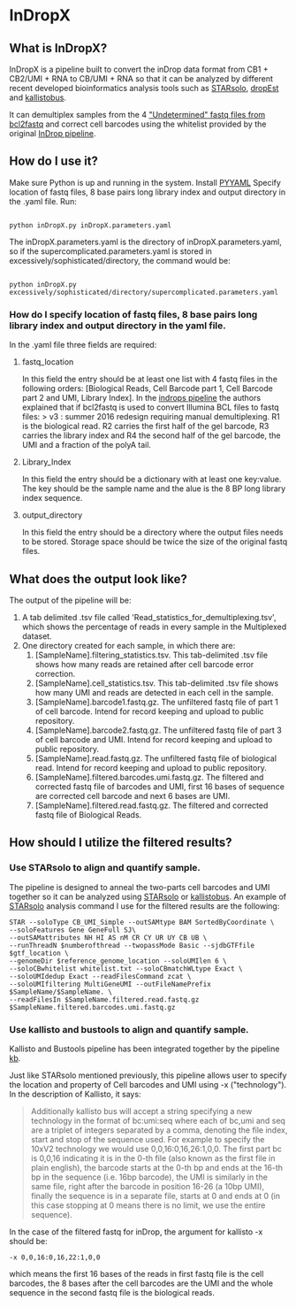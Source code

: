 # InDropX

## What is InDropX?
InDropX is a pipeline built to convert the inDrop data format from CB1 + CB2/UMI + RNA to CB/UMI + RNA so that it can be analyzed by different recent developed bioinformatics analysis tools such as [STARsolo](https://github.com/alexdobin/STAR/blob/master/docs/STARsolo.md), [dropEst](https://dropest.readthedocs.io/en/latest/#) and [kallistobus](https://www.kallistobus.tools).

It can demultiplex samples from the 4 ["Undetermined" fastq files from bcl2fastq](https://github.com/indrops/indrops) and correct cell barcodes using the whitelist provided by the original [InDrop pipeline](https://github.com/indrops/indrops).


## How do I use it?
Make sure Python is up and running in the system.
Install [PYYAML](https://pyyaml.org)
Specify location of fastq files, 8 base pairs long library index and output directory in the .yaml file.
Run:
```

python inDropX.py inDropX.parameters.yaml

```


The inDropX.parameters.yaml is the directory of inDropX.parameters.yaml, so if the supercomplicated.parameters.yaml is stored in excessively/sophisticated/directory, the command would be:

```

python inDropX.py excessively/sophisticated/directory/supercomplicated.parameters.yaml

```

### How do I specify location of fastq files, 8 base pairs long library index and output directory in the yaml file.
In the .yaml file three fields are required:
1. fastq_location

   In this field the entry should be at least one list with 4 fastq files in the following orders:
   [Biological Reads, Cell Barcode part 1, Cell Barcode part 2 and UMI, Library Index]. In the [indrops pipeline](https://github.com/indrops/indrops) the authors explained that if bcl2fastq is used to convert Illumina BCL files to fastq files: 
       > v3 : summer 2016 redesign requiring manual demultiplexing. R1 is the biological read. R2 carries the first half of the gel barcode, R3 carries the library index and R4 the second half of the gel barcode, the UMI and a fraction of the polyA tail.
2. Library_Index

   In this field the entry should be a dictionary with at least one key:value. The key should be the sample name and the alue is the 8 BP long library index sequence.
3. output_directory

   In this field the entry should be a directory where the output files needs to be stored. Storage space should be twice the size of the original fastq files.

## What does the output look like?

The output of the pipeline will be:
1. A tab delimited .tsv file called 'Read_statistics_for_demultiplexing.tsv', which shows the percentage of reads in every sample in the Multiplexed dataset.
2. One directory created for each sample, in which there are:
   1. [SampleName].filtering_statistics.tsv. This tab-delimited .tsv file shows how many reads are retained after cell barcode error correction.
   2. [SampleName].cell_statistics.tsv.  This tab-delimited .tsv file shows how many UMI and reads are detected in each cell in the sample.
   3. [SampleName].barcode1.fastq.gz. The unfiltered fastq file of part 1 of cell barcode. Intend for record keeping and upload to public repository.
   4. [SampleName].barcode2.fastq.gz. The unfiltered fastq file of part 3 of cell barcode and UMI. Intend for record keeping and upload to public repository.
   5. [SampleName].read.fastq.gz. The unfiltered fastq file of biological read. Intend for record keeping and upload to public repository.
   6. [SampleName].filtered.barcodes.umi.fastq.gz. The filtered and corrected fastq file of barcodes and UMI, first 16 bases of sequence are corrected cell barcode and next 6 bases are UMI.
   7. [SampleName].filtered.read.fastq.gz. The filtered and corrected fastq file of Biological Reads.

## How should I utilize the filtered results?

### Use STARsolo to align and quantify sample.

The pipeline is designed to anneal the two-parts cell barcodes and UMI together so it can be analyzed using [STARsolo](https://github.com/alexdobin/STAR/blob/master/docs/STARsolo.md) or [kallistobus](https://www.kallistobus.tools).
An example of [STARsolo](https://github.com/alexdobin/STAR/blob/master/docs/STARsolo.md) analysis command I use for the filtered results are the following:
```
STAR --soloType CB_UMI_Simple --outSAMtype BAM SortedByCoordinate \
--soloFeatures Gene GeneFull SJ\
--outSAMattributes NH HI AS nM CR CY UR UY CB UB \
--runThreadN $numberofthread --twopassMode Basic --sjdbGTFfile $gtf_location \
--genomeDir $reference_genome_location --soloUMIlen 6 \
--soloCBwhitelist whitelist.txt --soloCBmatchWLtype Exact \
--soloUMIdedup Exact --readFilesCommand zcat \
--soloUMIfiltering MultiGeneUMI --outFileNamePrefix $SampleName/$SampleName. \
--readFilesIn $SampleName.filtered.read.fastq.gz $SampleName.filtered.barcodes.umi.fastq.gz
```

### Use kallisto and bustools to align and quantify sample.

Kallisto and Bustools pipeline has been integrated together by the pipeline [kb](https://www.kallistobus.tools/kb_usage/kb_count/). 

Just like STARsolo mentioned previously, this pipeline allows user to specify the location and property of Cell barcodes and UMI using -x ("technology"). In the description of Kallisto, it says:
> Additionally kallisto bus will accept a string specifying a new technology in the format of bc:umi:seq where each of bc,umi and seq are a triplet of integers separated by a comma, 
> denoting the file index, start and stop of the sequence used. 
> For example to specify the 10xV2 technology we would use 0,0,16:0,16,26:1,0,0. 
> The first part bc is 0,0,16 indicating it is in the 0-th file (also known as the first file in plain english), 
> the barcode starts at the 0-th bp and ends at the 16-th bp in the sequence (i.e. 16bp barcode), 
> the UMI is similarly in the same file, right after the barcode in position 16-26 (a 10bp UMI), 
> finally the sequence is in a separate file, starts at 0 and ends at 0 (in this case stopping at 0 means there is no limit, we use the entire sequence).

In the case of the filtered fastq for inDrop, the argument for kallisto -x should be:

```
-x 0,0,16:0,16,22:1,0,0
```
which means the first 16 bases of the reads in first fastq file is the cell barcodes, the 8 bases after the cell barcodes are the UMI and the whole sequence in the second fastq file is the biological reads.


